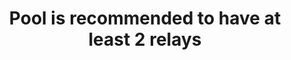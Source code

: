 ---
template: RuleDetailPage
title: Pool is recommended to have at least 2 relays
description: It's a best practice to have at least 2 relays to be able to handle downtime of one of the relays.
number: 5
---